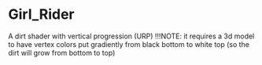 # Girl_Rider
A dirt shader with vertical progression (URP)
!!!NOTE: it requires a 3d model to have vertex colors put gradiently from black bottom to white top (so the dirt will grow from bottom to top)

